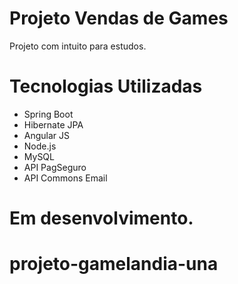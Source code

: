 # Projeto Vendas de Games

Projeto com intuito para estudos. 

# Tecnologias Utilizadas
- Spring Boot
- Hibernate JPA
- Angular JS
- Node.js
- MySQL 
- API PagSeguro 
- API Commons Email


# Em desenvolvimento.

# projeto-gamelandia-una
